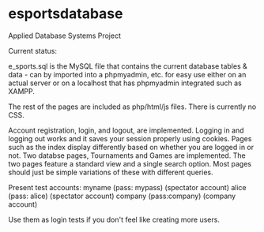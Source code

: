 # esportsdatabase
Applied Database Systems Project


Current status:

e_sports.sql is the MySQL file that contains the current database tables & data - can by imported into a phpmyadmin, etc. for easy use either on an actual server or on a localhost that has phpmyadmin integrated such as XAMPP.

The rest of the pages are included as php/html/js files. There is currently no CSS.

Account registration, login, and logout, are implemented. Logging in and logging out works and it saves your session properly using cookies. Pages such as the index display differently based on whether you are logged in or not.
Two databse pages, Tournaments and Games are implemented. The two pages feature a standard view and a single search option.
Most pages should just be simple variations of these with different queries.

Present test accounts:
myname (pass: mypass) (spectator account)
alice (pass: alice) (spectator account)
company (pass:company) (company account)

Use them as login tests if you don't feel like creating more users.
